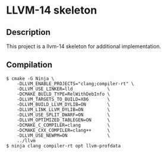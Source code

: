 # LLVM-14 skeleton

## Description

This project is a llvm-14 skeleton for additional implementation.

## Compilation

```
$ cmake -G Ninja \
	-DLLVM_ENABLE_PROJECTS="clang;compiler-rt" \
	-DLLVM_USE_LINKER=lld             \
	-DCMAKE_BUILD_TYPE=RelWithDebInfo \
	-DLLVM_TARGETS_TO_BUILD=X86       \
	-DLLVM_BUILD_LLVM_DYLIB=ON        \
	-DLLVM_LINK_LLVM_DYLIB=ON         \
	-DLLVM_USE_SPLIT_DWARF=ON         \
	-DLLVM_OPTIMIZED_TABLEGEN=ON      \
	-DCMAKE_C_COMPILER=clang          \
	-DCMAKE_CXX_COMPILER=clang++      \
	-DLLVM_USE_NEWPM=ON               \
	../llvm
$ ninja clang compiler-rt opt llvm-profdata
```
